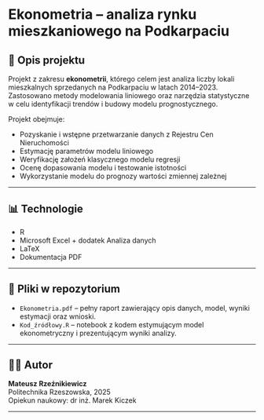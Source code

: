 # Ekonometria – analiza rynku mieszkaniowego na Podkarpaciu

## 📌 Opis projektu

Projekt z zakresu **ekonometrii**, którego celem jest analiza liczby lokali mieszkalnych sprzedanych na Podkarpaciu w latach 2014–2023. Zastosowano metody modelowania liniowego oraz narzędzia statystyczne w celu identyfikacji trendów i budowy modelu prognostycznego.

Projekt obejmuje:
- Pozyskanie i wstępne przetwarzanie danych z Rejestru Cen Nieruchomości
- Estymację parametrów modelu liniowego
- Weryfikację założeń klasycznego modelu regresji
- Ocenę dopasowania modelu i testowanie istotności
- Wykorzystanie modelu do prognozy wartości zmiennej zależnej

---

## 📊 Technologie

- R
- Microsoft Excel + dodatek Analiza danych
- LaTeX
- Dokumentacja PDF

---

## 📁 Pliki w repozytorium

- `Ekonometria.pdf` – pełny raport zawierający opis danych, model, wyniki estymacji oraz wnioski.
- `Kod_źródłowy.R` – notebook z kodem estymującym model ekonometryczny i prezentującym wyniki analizy.

---

## 👨‍💻 Autor

**Mateusz Rzeźnikiewicz**  
Politechnika Rzeszowska, 2025  
Opiekun naukowy: dr inż. Marek Kiczek

---

